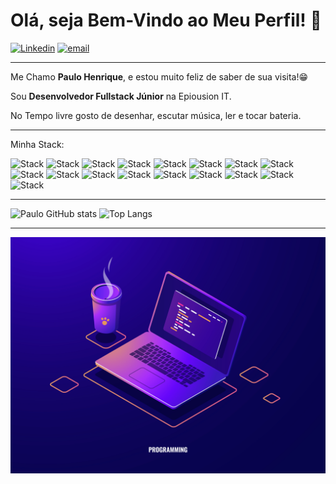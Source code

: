 # Olá, seja Bem-Vindo ao Meu Perfil! 👋

<a href="https://linkedin.com/in/paulo-henrique-oliveira-almeida">![Linkedin](https://img.shields.io/badge/LinkedIn-blue?logo=linkedin&logoColor=white&style=for-the-badge)</a> <a href="mailto:paulo333henrique00@gmail.com">![email](https://img.shields.io/badge/email-red?logo=gmail&logoColor=white&style=for-the-badge)</a>

---
Me Chamo **Paulo Henrique**, e estou muito feliz de saber de sua visita!😁


Sou **Desenvolvedor Fullstack Júnior** na Epiousion IT.

No Tempo livre gosto de desenhar, escutar música, ler e tocar bateria.<br>

---

Minha Stack:
<div>

![Stack](https://img.shields.io/badge/html5-red?logo=html5&logoColor=white&style=for-the-badge)
![Stack](https://img.shields.io/badge/css3-blue?logo=css3&logoColor=white&style=for-the-badge)
![Stack](https://img.shields.io/badge/javascript-yellow?logo=javascript&logoColor=white&style=for-the-badge)
![Stack](https://img.shields.io/badge/typescript-yellow?logo=typescript&logoColor=white&style=for-the-badge)
![Stack](https://img.shields.io/badge/php-777BB4?logo=php&logoColor=white&style=for-the-badge)
![Stack](https://img.shields.io/badge/python-yellow?logo=python&logoColor=white&style=for-the-badge)
![Stack](https://img.shields.io/badge/reactjs-61DAFB?logo=react&logoColor=black&style=for-the-badge)
![Stack](https://img.shields.io/badge/nextjs-black?logo=next.js&logoColor=white&style=for-the-badge)
![Stack](https://img.shields.io/badge/nodejs-green?logo=node.js&logoColor=white&style=for-the-badge)
![Stack](https://img.shields.io/badge/express-black?logo=express&logoColor=white&style=for-the-badge)
![Stack](https://img.shields.io/badge/mysql-blue?logo=mysql&logoColor=white&style=for-the-badge)
![Stack](https://img.shields.io/badge/mariadb-black?logo=mariadb&logoColor=white&style=for-the-badge)
![Stack](https://img.shields.io/badge/sqlite-gray?logo=sqlite&logoColor=white&style=for-the-badge)
![Stack](https://img.shields.io/badge/wordpress-blue?logo=wordpress&logoColor=white&style=for-the-badge)
![Stack](https://img.shields.io/badge/bootstrap-purple?logo=bootstrap&logoColor=white&style=for-the-badge)
![Stack](https://img.shields.io/badge/Github-black?logo=github&logoColor=white&style=for-the-badge)
![Stack](https://img.shields.io/badge/git-red?logo=git&logoColor=white&style=for-the-badge)
</div>

---

<div>

![Paulo GitHub stats](https://github-readme-stats.vercel.app/api?username=PauloHenriqueOliveiradeAlmeida&show_icons=true&theme=tokyonight)
![Top Langs](https://github-readme-stats.vercel.app/api/top-langs/?username=PauloHenriqueOliveiradeAlmeida&layout=compact&theme=tokyonight)

</div>

---

<img src="/971.jpg">
